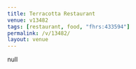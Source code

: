 ```yaml
---
title: Terracotta Restaurant
venue: v13482
tags: [restaurant, food, "fhrs:433594"]
permalink: /v/13482/
layout: venue
---
```

null
